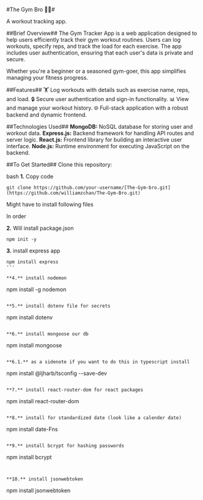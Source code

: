 #The Gym Bro 🏋️‍♂️#

A workout tracking app.

##Brief Overview##
The Gym Tracker App is a web application designed to help users efficiently track their gym workout routines. Users can log workouts, specify reps, and track the load for each exercise. The app includes user authentication, ensuring that each user's data is private and secure.

Whether you're a beginner or a seasoned gym-goer, this app simplifies managing your fitness progress.

##Features##
🏋️ Log workouts with details such as exercise name, reps, and load.
🔒 Secure user authentication and sign-in functionality.
📊 View and manage your workout history.
🌐 Full-stack application with a robust backend and dynamic frontend.

##Technologies Used##
**MongoDB:** NoSQL database for storing user and workout data.
**Express.js:** Backend framework for handling API routes and server logic.
**React.js:** Frontend library for building an interactive user interface.
**Node.js:** Runtime environment for executing JavaScript on the backend.

##To Get Started##
Clone this repository:

bash
**1.** Copy code
```
git clone https://github.com/your-username/[The-Gym-bro.git](https://github.com/williamzchan/The-Gym-Bro.git)
```
Might have to install following files 

In order

**2.** Will install package.json
```
npm init -y
```

**3.** install express app

```
npm install express
'''

**4.** install nodemon

```
npm install -g nodemon
```

**5.** install dotenv file for secrets

```
npm install dotenv
```

**6.** install mongoose our db

```
npm install mongoose
```

**6.1.** as a sidenote if you want to do this in typescript install

```
npm install @ljharb/tsconfig --save-dev
```

**7.** install react-router-dom for react packages

```
npm install react-router-dom
```

**8.** install for standardized date (look like a calender date)

```
npm install date-Fns
```

**9.** install bcrypt for hashing passwords

```
npm install bcrypt 
```


**10.** install jsonwebtoken

```
npm install jsonwebtoken
```




